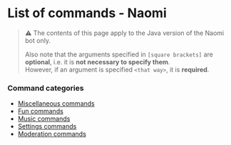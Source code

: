 # List of commands - Naomi

> ⚠️ The contents of this page apply to the Java version of the Naomi bot only.  
> 
> Also note that the arguments specified in `[square brackets]` are **optional**,
> i.e. it is **not necessary to specify them**.  
> However, if an argument is specified `<that way>`, it is **required**.

### Command categories
- [Miscellaneous commands](miscellaneous.md)
- [Fun commands](fun.md)
- [Music commands](music.md)
- [Settings commands](settings.md)
- [Moderation commands](moderation.md)
